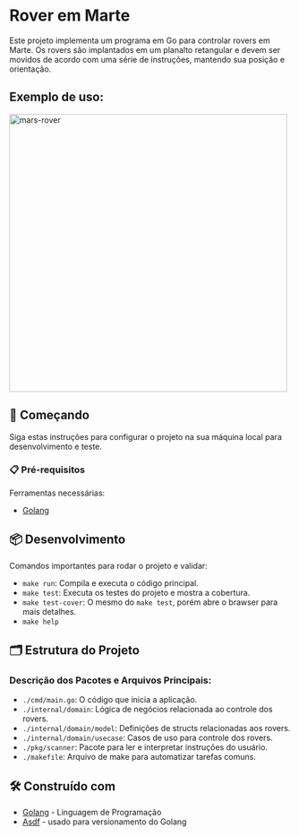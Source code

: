 # Rover em Marte

Este projeto implementa um programa em Go para controlar rovers em Marte. Os rovers são implantados em um planalto retangular e devem ser movidos de acordo com uma série de instruções, mantendo sua posição e orientação.


## Exemplo de uso:
<img width="496" alt="mars-rover" src="https://github.com/PatrickChagasTavares/mars-rover/assets/49497853/40868e6e-1261-43a9-99b3-27bc6df3fae0">


## 🚀 Começando

Siga estas instruções para configurar o projeto na sua máquina local para desenvolvimento e teste.

### 📋 Pré-requisitos

Ferramentas necessárias:

- [Golang](https://golang.org/doc/install)


## 📦 Desenvolvimento

Comandos importantes para rodar o projeto e validar:

- `make run`: Compila e executa o código principal.
- `make test`: Executa os testes do projeto e mostra a cobertura.
- `make test-cover`: O mesmo do `make test`, porém abre o brawser para mais detalhes.
- `make help`

## 🗂 Estrutura do Projeto

### Descrição dos Pacotes e Arquivos Principais:

- `./cmd/main.go`: O código que inicia a aplicação.
- `./internal/domain`: Lógica de negócios relacionada ao controle dos rovers.
- `./internal/domain/model`: Definições de structs relacionadas aos rovers.
- `./internal/domain/usecase`: Casos de uso para controle dos rovers.
- `./pkg/scanner`: Pacote para ler e interpretar instruções do usuário.
- `./makefile`: Arquivo de make para automatizar tarefas comuns.

## 🛠️ Construído com

- [Golang](https://golang.org) - Linguagem de Programação
- [Asdf](https://asdf-vm.com) - usado para versionamento do Golang
